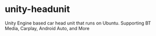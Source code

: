 # unity-headunit
Unity Engine based car head unit that runs on Ubuntu. Supporting BT Media, Carplay, Android Auto, and More

